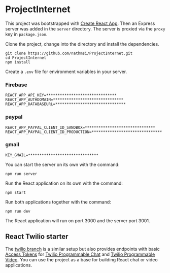 # ProjectInternet


This project was bootstrapped with [Create React App](https://github.com/facebookincubator/create-react-app). Then an Express server was added in the `server` directory. The server is proxied via the `proxy` key in `package.json`.



Clone the project, change into the directory and install the dependencies.

```
git clone https://github.com/nathmsi/ProjectInternet.git
cd ProjectInternet
npm install
```

Create a `.env` file for environment variables in your server. 

### Firebase 
```
REACT_APP_API_KEY=*******************************  
REACT_APP_AUTHDOMAIN=******************************* 
REACT_APP_DATABASEURL=*******************************
```


### paypal 
```
REACT_APP_PAYPAL_CLIENT_ID_SANDBOX=*******************************
REACT_APP_PAYPAL_CLIENT_ID_PRODUCTION=*******************************
```

###  gmail
```
KEY_GMAIL=*******************************
```


You can start the server on its own with the command:

```
npm run server
```

Run the React application on its own with the command:

```
npm start
```

Run both applications together with the command:

```
npm run dev
```

The React application will run on port 3000 and the server port 3001.

## React Twilio starter

The [twilio branch](https://github.com/philnash/react-express-starter/tree/twilio) is a similar setup but also provides endpoints with basic [Access Tokens](https://www.twilio.com/docs/iam/access-tokens) for [Twilio Programmable Chat](https://www.twilio.com/docs/chat) and [Twilio Programmable Video](https://www.twilio.com/docs/video). You can use the project as a base for building React chat or video applications.
